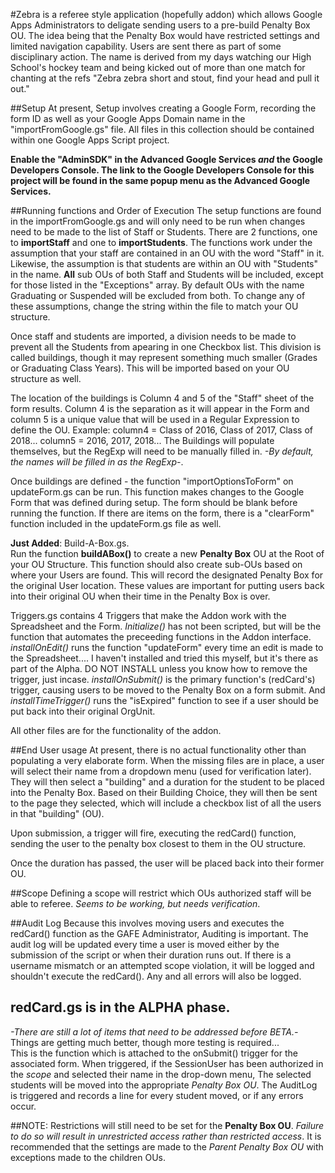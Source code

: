 #Zebra
is a referee style application (hopefully addon) which allows Google Apps Administrators to deligate sending users to a pre-build Penalty Box OU.  The idea being that the Penalty Box would have restricted settings and limited navigation capability.  Users are sent there as part of some disciplinary action.  The name is derived from my days watching our High School's hockey team and being kicked out of more than one match for chanting at the refs "Zebra zebra short and stout, find your head and pull it out."

##Setup
At present, Setup involves creating a Google Form, recording the form ID as well as your Google Apps Domain name in the "importFromGoogle.gs" file.  All files in this collection should be contained within one Google Apps Script project.

**Enable the "AdminSDK" in the Advanced Google Services <i>and</i> the Google Developers Console.  The link to the Google Developers Console for this project will be found in the same popup menu as the Advanced Google Services.**

##Running functions and Order of Execution 
The setup functions are found in the importFromGoogle.gs and will only need to be run when changes need to be made to the list of Staff or Students.  There are 2 functions, one to <b>importStaff</b> and one to <b>importStudents</b>.  The functions work under the assumption that your staff are contained in an OU with the word "Staff" in it.  Likewise, the assumption is that students are within an OU with "Students" in the name.  <b>All</b> sub OUs of both Staff and Students will be included, except for those listed in the "Exceptions" array.  By default OUs with the name Graduating or Suspended will be excluded from both.  To change any of these assumptions, change the string within the file to match your OU structure.

Once staff and students are imported, a division needs to be made to prevent all the Students from apearing in one Checkbox list.  This division is called buildings, though it may represent something much smaller (Grades or Graduating Class Years).  This will be imported based on your OU structure as well.

The location of the buildings is Column 4 and 5 of the "Staff" sheet of the form results.  Column 4 is the separation as it will appear in the Form and column 5 is a unique value that will be used in a Regular Expression to define the OU.  Example: column4 = Class of 2016, Class of 2017, Class of 2018... column5 = 2016, 2017, 2018... 
The Buildings will populate themselves, but the RegExp will need to be manually filled in. _-By default, the names will be filled in as the RegExp-_.

Once buildings are defined - the function "importOptionsToForm" on updateForm.gs can be run.  This function makes changes to the Google Form that was defined during setup.  The form should be blank before running the function.  If there are items on the form, there is a "clearForm" function included in the updateForm.gs file as well.

<b>Just Added</b>: Build-A-Box.gs.<br>Run the function <b>buildABox()</b> to create a new <b>Penalty Box</b> OU at the Root of your OU Structure.  This function should also create sub-OUs based on where your Users are found.  This will record the designated Penalty Box for the original User location.  These values are important for putting users back into their original OU when their time in the Penalty Box is over.

Triggers.gs contains 4 Triggers that make the Addon work with the Spreadsheet and the Form.  *Initialize()* has not been scripted, but will be the function that automates the preceeding functions in the Addon interface.  *installOnEdit()* runs the function "updateForm" every time an edit is made to the Spreadsheet.... I haven't installed and tried this myself, but it's there as part of the Alpha.  DO NOT INSTALL unless you know how to remove the trigger, just incase.  *installOnSubmit()* is the primary function's (redCard's)  trigger, causing users to be moved to the Penalty Box on a form submit. And *installTimeTrigger()* runs the "isExpired" function to see if a user should be put back into their original OrgUnit.

All other files are for the functionality of the addon.

##End User usage
At present, there is no actual functionality other than populating a very elaborate form.
When the missing files are in place, a user will select their name from a dropdown menu (used for verification later).  They will then select a "building" and a duration for the student to be placed into the Penalty Box.  Based on their Building Choice, they will then be sent to the page they selected, which will include a checkbox list of all the users in that "building" (OU).

Upon submission, a trigger will fire, executing the redCard() function, sending the user to the penalty box closest to them in the OU structure.

Once the duration has passed, the user will be placed back into their former OU.

##Scope
Defining a scope will restrict which OUs authorized staff will be able to referee.  *Seems to be working, but needs verification*.

##Audit Log
Because this involves moving users and executes the redCard() function as the GAFE Administrator, Auditing is important.  The audit log will be updated every time a user is moved either by the submission of the script or when their duration runs out.  If there is a username mismatch or an attempted scope violation, it will be logged and shouldn't execute the redCard(). Any and all errors will also be logged.

## redCard.gs is in the ALPHA phase.
_-There are still *a lot* of items that need to be addressed before BETA.-_  Things are getting much better, though more testing is required...<br>
This is the function which is attached to the onSubmit() trigger for the associated form.  When triggered, if the SessionUser has been authorized in the *scope* and selected their name in the drop-down menu, The selected students will be moved into the appropriate *Penalty Box OU*.  The AuditLog is triggered and records a line for every student moved, or if any errors occur.

##NOTE:
Restrictions will still need to be set for the <b>Penalty Box OU</b>.  *Failure to do so will result in _unrestricted access_ rather than restricted access*. It is recommended that the settings are made to the *Parent Penalty Box OU* with exceptions made to the children OUs. 
